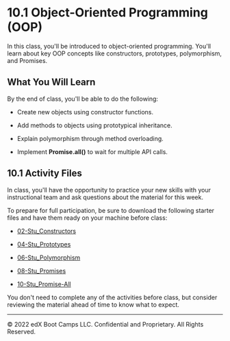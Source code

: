 # 10.1 Object-Oriented Programming (OOP)
In this class, you'll be introduced to object-oriented programming. You'll learn about key OOP concepts like constructors, prototypes, polymorphism, and Promises.

## What You Will Learn
By the end of class, you'll be able to do the following:

* Create new objects using constructor functions.

* Add methods to objects using prototypical inheritance.

* Explain polymorphism through method overloading.

* Implement **Promise.all()** to wait for multiple API calls.

## 10.1 Activity Files
In class, you'll have the opportunity to practice your new skills with your instructional team and ask questions about the material for this week.

To prepare for full participation, be sure to download the following starter files and have them ready on your machine before class:

* [02-Stu_Constructors](https://static.fullstack-bootcamp.com/lesson-files/10-OOP/02-Stu_Constructors.zip)

* [04-Stu_Prototypes](https://static.fullstack-bootcamp.com/lesson-files/10-OOP/04-Stu_Prototypes.zip)

* [06-Stu_Polymorphism](https://static.fullstack-bootcamp.com/lesson-files/10-OOP/06-Stu_Polymorphism.zip)

* [08-Stu_Promises](https://static.fullstack-bootcamp.com/lesson-files/10-OOP/08-Stu_Promises.zip)

* [10-Stu_Promise-All](https://static.fullstack-bootcamp.com/lesson-files/10-OOP/10-Stu_Promise-All.zip)

You don't need to complete any of the activities before class, but consider reviewing the material ahead of time to know what to expect.

---
© 2022 edX Boot Camps LLC. Confidential and Proprietary. All Rights Reserved.